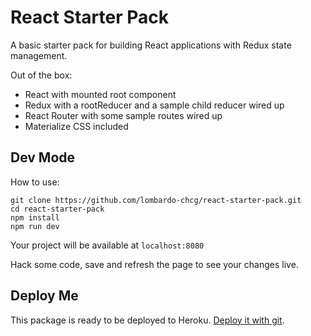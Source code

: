 # React Starter Pack

A basic starter pack for building React applications with Redux state management.

Out of the box:
* React with mounted root component
* Redux with a rootReducer and a sample child reducer wired up
* React Router with some sample routes wired up
* Materialize CSS included

## Dev Mode
How to use:
```
git clone https://github.com/lombardo-chcg/react-starter-pack.git
cd react-starter-pack
npm install
npm run dev
```
Your project will be available at `localhost:8080`

Hack some code, save and refresh the page to see your changes live.

## Deploy Me
This package is ready to be deployed to Heroku.  [Deploy it with git](https://devcenter.heroku.com/articles/git).
